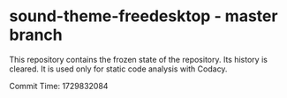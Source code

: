 # sound-theme-freedesktop - master branch

This repository contains the frozen state of the repository.
Its history is cleared. It is used only for static code
analysis with Codacy.

Commit Time: 1729832084